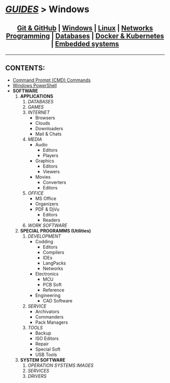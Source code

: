 # [_GUIDES_][1] > **Windows**

## <p align=center>[Git & GitHub][2] | [Windows][3] | [Linux][4] | [Networks][5] <br/> [Programming][6] | [Databases][7] | [Docker & Kubernetes][8] | [Embedded systems][9] </p><!--Done!--> 

---

## CONTENTS:
* [Command Prompt (CMD) Commands][10]
* [Windows PowerShell][11]
* **SOFTWARE**
   1. **APPLICATIONS**
      1. *DATABASES*
      2. *GAMES*
      3. *INTERNET*
         * Browsers
         * Clouds
         * Downloaders
         * Mail & Chats
      4. *MEDIA*
         * Audio
            * Editors
            * Players
         * Graphics
            * Editors
            * Viewers
         * Movies
            * Converters
            * Editors 
      5. *OFFICE*
         * MS Office
         * Organizers
         * PDF & DjVu
            * Editors
            * Readers
      6. *WORK SOFTWARE*
   2. **SPECIAL PROGRAMMS (Utilities)**
      1. *DEVELOPMENT*
         * Codding
            * Editors
            * Compilers
            * IDEs
            * LangPacks
            * Networks
         * Electronics
            * MCU
            * PCB Soft
            * Reference
         * Engineering
            * CAD Software
      2. *SERVICE*
         * Archivators
         * Commanders
         * Pack Managers
      3. *TOOLS*
         * Backup
         * ISO Editors
         * Repair
         * Special Soft
         * USB Tools
   3. **SYSTEM SOFTWARE**
      1. *OPERATION SYSTEMS IMAGES*
      2. *SERVICES*
      3. *DRIVERS*


<!--
* [_GUIDES_][1]
* [Git & GitHub][2]
* [Windows][3]
* [Linux][4]
* [Networks][5]
* [Programming][6]
* [Databases][7]
* [Docker & Kubernetes][8]
* [Embedded systems][9]
* [Command Prompt (CMD)][10]
* [Windows PowerShell][11]

-->

[1]: ../../README.md
[2]: ../001_Git_and_GitHub_/Git_And_GitHub.md
[3]: Windows.md
[4]: ../003_Linux_(Unix)_/Linux_(Unix).md
[5]: ../004_Networks_/Networks.md
[6]: ../005_Programming_languages_/Programming.md
[7]: ../006_Databases_/Databases.md
[8]: ../007_Docker_and_Kubernetes_/Docker_and_Kubernates.md
[9]: ../008_Embedded_systems_/Embedded_systems.md
[10]: 002_Cmd_PROMPT_/read/CommandPrompt_commands.md
[11]: 002_Cmdlet_POWERSHELL_/read/PowerShell.md



<br/>
